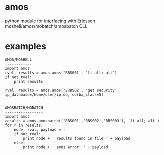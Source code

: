 # amos
python module for interfacing with Ericsson moshell/amos/mobatch/amosbatch CLI.

# examples
	AMOS/MOSHELL
	------------
	import amos
	rval, results = amos.amos('RBS001', 'lt all; alt')
	if not rval:
		print results
		
	rval, results = amos.amos('ERBS02', 'get security', ip_database=/home/user/ip.db, corba_class=5)


	AMOSBATCH/MOBATCH
	-----------------
	import amos
	results = amos.amosbatch(('RBS001','RBS002','RBS003'), 'lt all; alt')
	for r in results:
		node, rval, payload = r
		if not rval:
			print node + ' results found in file ' + payload
		else:
			print node + ' amos error: ' + payload